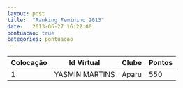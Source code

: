 ```yaml
---
layout: post
title:  "Ranking Feminino 2013"
date:   2013-06-27 16:22:00
pontuacao: true
categories: pontuacao
---
```


| Colocação    | Id Virtual        | Clube      | Pontos
| -            | --                | -----      | ---
| 1            | YASMIN MARTINS    | Aparu      | 550